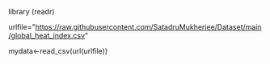 library (readr)

urlfile="https://raw.githubusercontent.com/SatadruMukherjee/Dataset/main/global_heat_index.csv"

mydata<-read_csv(url(urlfile))
